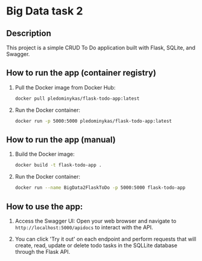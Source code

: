 # Big Data task 2

## Description

This project is a simple CRUD To Do application built with Flask, SQLite, and Swagger.

## How to run the app (container registry)

1. Pull the Docker image from Docker Hub:

   ```sh
   docker pull pledominykas/flask-todo-app:latest
   ```

2. Run the Docker container:
   ```sh
   docker run -p 5000:5000 pledominykas/flask-todo-app:latest
   ```

## How to run the app (manual)

1. Build the Docker image:

   ```sh
   docker build -t flask-todo-app .
   ```

2. Run the Docker container:

   ```sh
   docker run --name BigData2FlaskToDo -p 5000:5000 flask-todo-app
   ```

## How to use the app:

1. Access the Swagger UI:
   Open your web browser and navigate to `http://localhost:5000/apidocs` to interact with the API.

2. You can click 'Try it out' on each endpoint and perform requests that will create, read, update or delete todo tasks in the SQLLite database through the Flask API.
